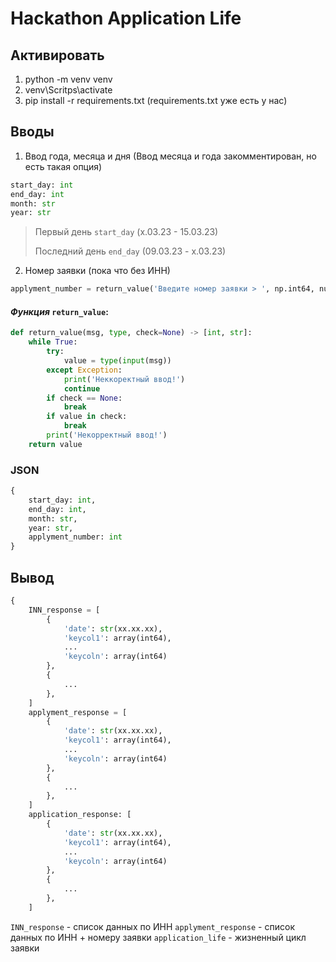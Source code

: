 # Hackathon Application Life
## Активировать
1. python -m venv venv
2. venv\Scritps\activate
3. pip install -r requirements.txt (requirements.txt уже есть у нас)

## Вводы
1. Ввод года, месяца и дня (Ввод месяца и года закомментирован, но есть такая опция)
```python
start_day: int
end_day: int
month: str
year: str
```
> Первый день ```start_day``` (x.03.23 - 15.03.23)
> 
> Последний день ```end_day``` (09.03.23 - x.03.23)
2. Номер заявки (пока что без ИНН)
```python
applyment_number = return_value('Введите номер заявки > ', np.int64, numbers)
```
#### ___Функция___ ```return_value```:
```python
def return_value(msg, type, check=None) -> [int, str]:
    while True:
        try:
            value = type(input(msg))
        except Exception:
            print('Неккоректный ввод!')
            continue
        if check == None:
            break
        if value in check:
            break
        print('Некорректный ввод!')
    return value
```
### JSON 
```python
{
    start_day: int,
    end_day: int,
    month: str,
    year: str,
    applyment_number: int
}
```
## Вывод


```python
{
    INN_response = [
        {
            'date': str(xx.xx.xx),
            'keycol1': array(int64),
            ...
            'keycoln': array(int64)
        },
        {
            ...
        },
    ]
    applyment_response = [
        {
            'date': str(xx.xx.xx),
            'keycol1': array(int64),
            ...
            'keycoln': array(int64)
        },
        {
            ...
        },
    ]
    application_response: [
        {
            'date': str(xx.xx.xx),
            'keycol1': array(int64),
            ...
            'keycoln': array(int64)
        },
        {
            ...
        },
    ]
```
```INN_response``` - список данных по ИНН
```applyment_response``` - список данных по ИНН + номеру заявки
```application_life``` - жизненный цикл заявки